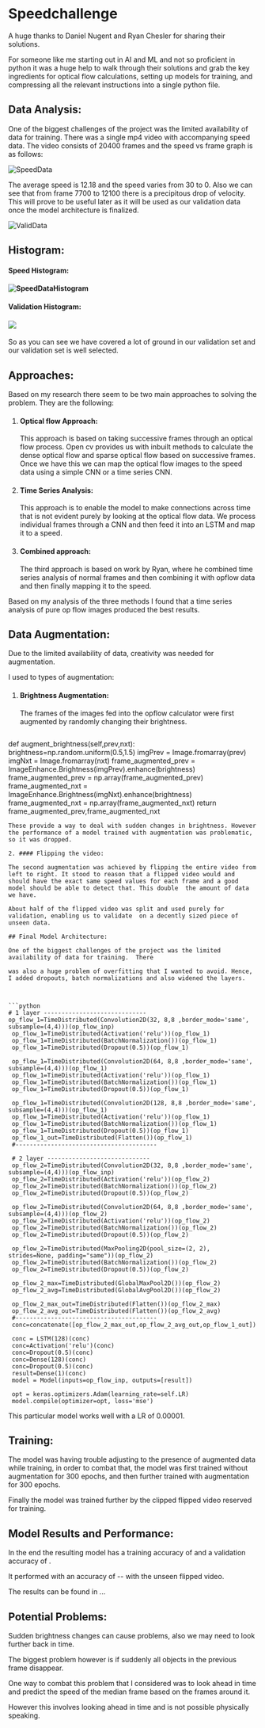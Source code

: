 # Speedchallenge

A huge thanks to Daniel Nugent and Ryan Chesler for sharing their solutions.

For someone like me starting out in AI and ML and not so proficient in python it was a huge help to walk through their solutions and grab the key ingredients for optical flow calculations, setting up models for training, and compressing all the relevant instructions into a single python file. 

## Data Analysis:
One of the biggest challenges of the project was the limited availability of data for training.  There was a single mp4 video with accompanying speed data.  The video consists of 20400 frames and the speed vs frame graph is as follows:


<img src=".\SpeedData.png" alt="SpeedData" style="zoom:%;" /> 

The average speed is 12.18 and the speed varies from 30 to 0. Also we can see that from frame 7700 to 12100 there is a precipitous drop of velocity. This will prove to be useful later as it will be used as our validation data once the model architecture is finalized.

<img src=".\ValidData.png" alt="ValidData" style="zoom:100%;" />



## Histogram:

#### 	Speed Histogram:

#### 	![SpeedDataHistogram](.\SpeedDataHistogram.png)

#### 	Validation Histogram:

#### 	![](.\ValidDataHistogram.png) 

So as you can see we have covered a lot of ground in our validation set and our validation set is well selected.

## Approaches:

Based on my research there seem to be two main approaches to solving the problem.  They are the following:

1. #### Optical flow Approach:

   This approach is based on taking successive frames through an optical flow process. Open cv provides us with inbuilt methods to calculate the dense optical flow and sparse optical flow based on successive frames. Once we have this we can map the optical flow images to the speed data using a simple CNN or a time series CNN.

2. #### Time Series Analysis:

   This approach is to enable the model to make connections across time that is not evident purely by looking at the optical flow data. We process individual frames through a CNN and then feed it into an LSTM and map it to a speed.

   

3. #### Combined approach:

   The third approach is based on work by Ryan, where he combined time series analysis of normal frames and then combining it with opflow data and then finally mapping it to the speed. 

   

Based on my analysis of the three methods I found that a time series analysis of pure op flow images produced the best results.

## Data Augmentation:

Due to the limited availability of data, creativity was needed for augmentation.

I used to types of augmentation:

1. #### Brightness Augmentation:

   The frames of the images fed into the opflow calculator were first augmented by randomly changing their brightness.

   

   ```python
def augment_brightness(self,prev,nxt):
       brightness=np.random.uniform(0.5,1.5)
    imgPrev = Image.fromarray(prev)
       imgNxt = Image.fromarray(nxt)
    frame_augmented_prev = 		               		ImageEnhance.Brightness(imgPrev).enhance(brightness)
       frame_augmented_prev = np.array(frame_augmented_prev)
    frame_augmented_nxt = ImageEnhance.Brightness(imgNxt).enhance(brightness)
       frame_augmented_nxt = np.array(frame_augmented_nxt)
    return frame_augmented_prev,frame_augmented_nxt
   ```
These provide a way to deal with sudden changes in brightness. However the performance of a model trained with augmentation was problematic, so it was dropped.
   
2. #### Flipping the video:

   The second augmentation was achieved by flipping the entire video from left to right. It stood to reason that a flipped video would and should have the exact same speed values for each frame and a good model should be able to detect that. This double  the amount of data we have.

   About half of the flipped video was split and used purely for validation, enabling us to validate  on a decently sized piece of unseen data.

## Final Model Architecture:

One of the biggest challenges of the project was the limited availability of data for training.  There

was also a huge problem of overfitting that I wanted to avoid. Hence, I added dropouts, batch normalizations and also widened the layers.



```python
# 1 layer -----------------------------
op_flow_1=TimeDistributed(Convolution2D(32, 8,8 ,border_mode='same', subsample=(4,4)))(op_flow_inp)
    op_flow_1=TimeDistributed(Activation('relu'))(op_flow_1)
    op_flow_1=TimeDistributed(BatchNormalization())(op_flow_1)
    op_flow_1=TimeDistributed(Dropout(0.5))(op_flow_1)

    op_flow_1=TimeDistributed(Convolution2D(64, 8,8 ,border_mode='same', subsample=(4,4)))(op_flow_1)
    op_flow_1=TimeDistributed(Activation('relu'))(op_flow_1)
    op_flow_1=TimeDistributed(BatchNormalization())(op_flow_1)
    op_flow_1=TimeDistributed(Dropout(0.5))(op_flow_1)

    op_flow_1=TimeDistributed(Convolution2D(128, 8,8 ,border_mode='same', subsample=(4,4)))(op_flow_1)
    op_flow_1=TimeDistributed(Activation('relu'))(op_flow_1)
    op_flow_1=TimeDistributed(BatchNormalization())(op_flow_1)
    op_flow_1=TimeDistributed(Dropout(0.5))(op_flow_1)
    op_flow_1_out=TimeDistributed(Flatten())(op_flow_1)
    #----------------------------------------

    # 2 layer -----------------------------
    op_flow_2=TimeDistributed(Convolution2D(32, 8,8 ,border_mode='same', subsample=(4,4)))(op_flow_inp)
    op_flow_2=TimeDistributed(Activation('relu'))(op_flow_2)
    op_flow_2=TimeDistributed(BatchNormalization())(op_flow_2)
    op_flow_2=TimeDistributed(Dropout(0.5))(op_flow_2)

    op_flow_2=TimeDistributed(Convolution2D(64, 8,8 ,border_mode='same', subsample=(4,4)))(op_flow_2)
    op_flow_2=TimeDistributed(Activation('relu'))(op_flow_2)
    op_flow_2=TimeDistributed(BatchNormalization())(op_flow_2)
    op_flow_2=TimeDistributed(Dropout(0.5))(op_flow_2)

    op_flow_2=TimeDistributed(MaxPooling2D(pool_size=(2, 2), strides=None, padding="same"))(op_flow_2)
    op_flow_2=TimeDistributed(BatchNormalization())(op_flow_2)
    op_flow_2=TimeDistributed(Dropout(0.5))(op_flow_2)

    op_flow_2_max=TimeDistributed(GlobalMaxPool2D())(op_flow_2)
    op_flow_2_avg=TimeDistributed(GlobalAvgPool2D())(op_flow_2)

    op_flow_2_max_out=TimeDistributed(Flatten())(op_flow_2_max)
    op_flow_2_avg_out=TimeDistributed(Flatten())(op_flow_2_avg)
    #----------------------------------------
    conc=concatenate([op_flow_2_max_out,op_flow_2_avg_out,op_flow_1_out])

    conc = LSTM(128)(conc)
    conc=Activation('relu')(conc)
    conc=Dropout(0.5)(conc)
    conc=Dense(128)(conc)
    conc=Dropout(0.5)(conc)
    result=Dense(1)(conc)
    model = Model(inputs=op_flow_inp, outputs=[result])

    opt = keras.optimizers.Adam(learning_rate=self.LR)
    model.compile(optimizer=opt, loss='mse')   
```

  

This particular model works well with a LR of 0.00001.

## Training:

The model was having trouble adjusting to the presence of augmented data while training, in order to combat that, the model was first trained without augmentation for 300 epochs, and then further trained with augmentation for 300 epochs.

Finally the model was trained further by the clipped flipped video reserved for training. 



## Model Results and Performance:

In the end the resulting model has a training accuracy of  and a validation accuracy of .

It performed with an accuracy of -- with the unseen flipped video.

The results can be found in ... 

## Potential Problems:

Sudden brightness changes can cause problems, also we may need to look further back in time.

The biggest problem however is if suddenly all objects in the previous frame disappear.

One way to combat this problem that I considered was to look ahead in time and predict the speed of the median frame based on the frames around it.

However this involves looking ahead in time and is not possible physically speaking.